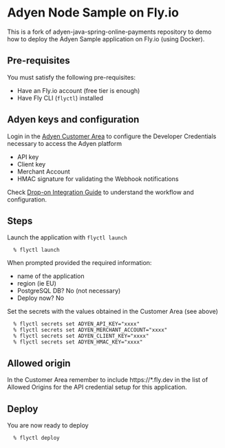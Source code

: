 # Adyen Node Sample on Fly.io
This is a fork of adyen-java-spring-online-payments repository to demo how to deploy the Adyen Sample application on Fly.io (using Docker).

## Pre-requisites
You must satisfy the following pre-requisites:

* Have an Fly.io account (free tier is enough)
* Have Fly CLI (`flyctl`) installed

## Adyen keys and configuration

Login in the [Adyen Customer Area](https://docs.adyen.com/plugins/magento-2/set-up-adyen-customer-area) to configure the Developer Credentials necessary to access the Adyen platform

- API key
- Client key
- Merchant Account
- HMAC signature for validating the Webhook notifications

Check [Drop-on Integration Guide](https://docs.adyen.com/online-payments/web-drop-in) to understand the workflow and configuration.


## Steps

Launch the application with `flyctl launch`

```
  % flyctl launch
```

When prompted provided the required information:
* name of the application
* region (ie EU)
* PostgreSQL DB? No (not necessary)
* Deploy now? No

Set the secrets with the values obtained in the Customer Area (see above)

```
  % flyctl secrets set ADYEN_API_KEY="xxxx"
  % flyctl secrets set ADYEN_MERCHANT_ACCOUNT="xxxx"
  % flyctl secrets set ADYEN_CLIENT_KEY="xxxx"
  % flyctl secrets set ADYEN_HMAC_KEY="xxxx"
```

## Allowed origin

In the Customer Area remember to include https://*.fly.dev in the list of Allowed Origins
for the API credential setup for this application.

## Deploy 
You are now ready to deploy 
```
  % flyctl deploy
```


